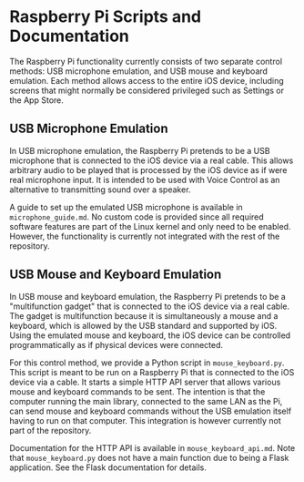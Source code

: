 # Raspberry Pi Scripts and Documentation

The Raspberry Pi functionality currently consists of two separate control methods:
USB microphone emulation, and USB mouse and keyboard emulation.
Each method allows access to the entire iOS device,
including screens that might normally be considered privileged such as Settings or the App Store.

## USB Microphone Emulation

In USB microphone emulation, the Raspberry Pi pretends to be a USB microphone
that is connected to the iOS device via a real cable.
This allows arbitrary audio to be played that is processed by the iOS device as if were real microphone input.
It is intended to be used with Voice Control as an alternative to transmitting sound over a speaker.

A guide to set up the emulated USB microphone is available in `microphone_guide.md`.
No custom code is provided since
all required software features are part of the Linux kernel and only need to be enabled.
However, the functionality is currently not integrated with the rest of the repository.

## USB Mouse and Keyboard Emulation

In USB mouse and keyboard emulation, the Raspberry Pi pretends to be a "multifunction gadget"
that is connected to the iOS device via a real cable.
The gadget is multifunction because it is simultaneously a mouse and a keyboard,
which is allowed by the USB standard and supported by iOS.
Using the emulated mouse and keyboard,
the iOS device can be controlled programmatically as if physical devices were connected.

For this control method, we provide a Python script in `mouse_keyboard.py`.
This script is meant to be run on a Raspberry Pi that is connected to the iOS device via a cable.
It starts a simple HTTP API server that allows various mouse and keyboard commands to be sent.
The intention is that the computer running the main library, connected to the same LAN as the Pi,
can send mouse and keyboard commands without the USB emulation itself having to run on that computer.
This integration is however currently not part of the repository.

Documentation for the HTTP API is available in `mouse_keyboard_api.md`.
Note that `mouse_keyboard.py` does not have a main function due to being a Flask application.
See the Flask documentation for details.
